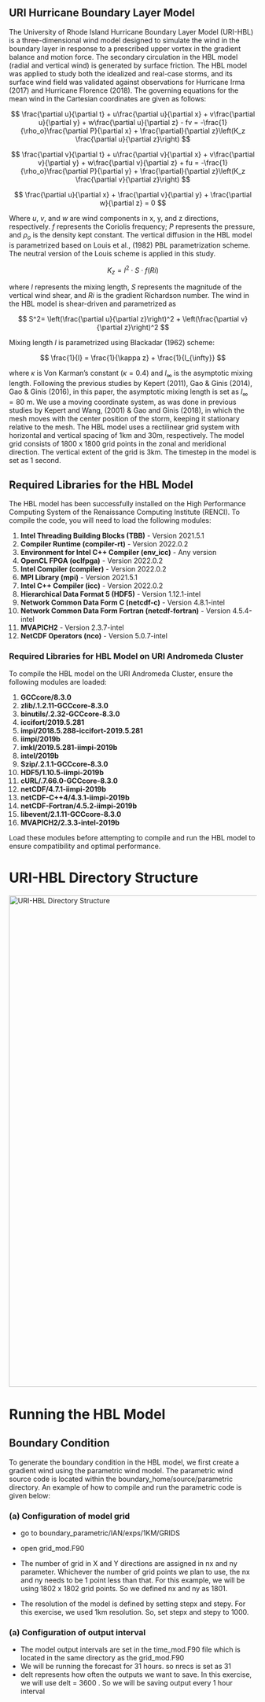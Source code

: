 ## URI Hurricane Boundary Layer Model

The University of Rhode Island Hurricane Boundary Layer Model (URI-HBL) is a three-dimensional wind model designed to simulate the wind in the boundary layer in response to a prescribed upper vortex in the gradient balance and motion force. The secondary circulation in the HBL model (radial and vertical wind) is generated by surface friction. The HBL model was applied to study both the idealized and real-case storms, and its surface wind field was validated against observations for Hurricane Irma (2017) and Hurricane Florence (2018).  The governing equations for the mean wind in the Cartesian coordinates are given as follows:


$$
\frac{\partial u}{\partial t} + u\frac{\partial u}{\partial x} + v\frac{\partial u}{\partial y} + w\frac{\partial u}{\partial z} - fv = -\frac{1}{\rho_o}\frac{\partial P}{\partial x} + \frac{\partial}{\partial z}\left(K_z \frac{\partial u}{\partial z}\right)
$$

$$
\frac{\partial v}{\partial t} + u\frac{\partial v}{\partial x} + v\frac{\partial v}{\partial y} + w\frac{\partial v}{\partial z} + fu = -\frac{1}{\rho_o}\frac{\partial P}{\partial y} + \frac{\partial}{\partial z}\left(K_z \frac{\partial v}{\partial z}\right)
$$

$$
\frac{\partial u}{\partial x} + \frac{\partial v}{\partial y} + \frac{\partial w}{\partial z} = 0
$$



Where $u$, $v$, and $w$ are wind components in x, y, and z directions, respectively. $f$ represents the Coriolis frequency; $P$ represents the pressure, and $\rho_o$ is the density kept constant. The vertical diffusion in the HBL model is parametrized based on Louis et al., (1982) PBL parametrization scheme. The neutral version of the Louis scheme is applied in this study.


$$
K_z = l^2 \cdot S \cdot f(Ri)
$$

where $l$ represents the mixing length, $S$ represents the magnitude of the vertical wind shear, and $Ri$ is the gradient Richardson number. The wind in the HBL model is shear-driven and parametrized as

$$
S^2= \left(\frac{\partial u}{\partial z}\right)^2 + \left(\frac{\partial v}{\partial z}\right)^2
$$

Mixing length $l$ is parametrized using Blackadar (1962) scheme:

$$
\frac{1}{l} = \frac{1}{\kappa z} + \frac{1}{l_{\infty}}
$$

where $\kappa$ is Von Karman’s constant ($\kappa = 0.4$) and $l_{\infty}$ is the asymptotic mixing length. Following the previous studies by Kepert (2011), Gao & Ginis (2014), Gao & Ginis (2016), in this paper, the asymptotic mixing length is set as $l_{\infty} = 80$ m. We use a moving coordinate system, as was done in previous studies by Kepert and Wang, (2001) & Gao and Ginis (2018), in which the mesh moves with the center position of the storm, keeping it stationary relative to the mesh. The HBL model uses a rectilinear grid system with horizontal and vertical spacing of 1km and 30m, respectively. The model grid consists of 1800 x 1800 grid points in the zonal and meridional direction. The vertical extent of the grid is 3km. The timestep in the model is set as 1 second.


## Required Libraries for the HBL Model


The HBL model has been successfully installed on the High Performance Computing System of the Renaissance Computing Institute (RENCI). To compile the code, you will need to load the following modules:

1. **Intel Threading Building Blocks (TBB)** - Version 2021.5.1
2. **Compiler Runtime (compiler-rt)** - Version 2022.0.2
3. **Environment for Intel C++ Compiler (env_icc)** - Any version
4. **OpenCL FPGA (oclfpga)** - Version 2022.0.2
5. **Intel Compiler (compiler)** - Version 2022.0.2
6. **MPI Library (mpi)** - Version 2021.5.1
7. **Intel C++ Compiler (icc)** - Version 2022.0.2
8. **Hierarchical Data Format 5 (HDF5)** - Version 1.12.1-intel
9. **Network Common Data Form C (netcdf-c)** - Version 4.8.1-intel
10. **Network Common Data Form Fortran (netcdf-fortran)** - Version 4.5.4-intel
11. **MVAPICH2** - Version 2.3.7-intel
12. **NetCDF Operators (nco)** - Version 5.0.7-intel


### Required Libraries for HBL Model on URI Andromeda Cluster

To compile the HBL model on the URI Andromeda Cluster, ensure the following modules are loaded:

1. **GCCcore/8.3.0**
2. **zlib/.1.2.11-GCCcore-8.3.0**
3. **binutils/.2.32-GCCcore-8.3.0**
4. **iccifort/2019.5.281**
5. **impi/2018.5.288-iccifort-2019.5.281**
6. **iimpi/2019b**
7. **imkl/2019.5.281-iimpi-2019b**
8. **intel/2019b**
9. **Szip/.2.1.1-GCCcore-8.3.0**
10. **HDF5/1.10.5-iimpi-2019b**
11. **cURL/.7.66.0-GCCcore-8.3.0**
12. **netCDF/4.7.1-iimpi-2019b**
13. **netCDF-C++4/4.3.1-iimpi-2019b**
14. **netCDF-Fortran/4.5.2-iimpi-2019b**
15. **libevent/2.1.11-GCCcore-8.3.0**
16. **MVAPICH2/2.3.3-intel-2019b**

Load these modules before attempting to compile and run the HBL model to ensure compatibility and optimal performance.


# URI-HBL Directory Structure

<img src="http://uri-hurricanes.info/hbl-directory.svg" alt="URI-HBL Directory Structure" width="1000">





# Running the HBL Model

## Boundary Condition

To generate the boundary condition in the HBL model, we first create a gradient wind using the parametric wind model. The parametric wind source code is located within the boundary_home/source/parametric directory. An example of how to compile and run the parametric code is given below:

### (a) Configuration of model grid

- go to boundary_parametric/IAN/exps/1KM/GRIDS
- open grid_mod.F90
- The number of grid in X and Y directions are assigned in nx and ny parameter. Whichever the number of grid points we plan to use, the nx and ny needs to be 1 point less than that. For this example, we will be using 1802 x 1802 grid points. So we defined nx and ny as 1801. 

- The resolution of the model is defined by setting stepx and stepy. For this exercise, we used 1km resolution. So, set stepx and stepy to 1000.

### (a) Configuration of output interval

- The model output intervals are set in the time_mod.F90 file which is located in the same directory as the grid_mod.F90
- We will be running the forecast for 31 hours. so nrecs is set as 31
- delt represents how often the outputs we want to save. In this exercise, we will use delt = 3600 . So we will be saving output every 1 hour interval












```python

```
